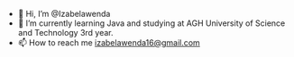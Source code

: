 - 👋 Hi, I’m @Izabelawenda
- 🌱 I’m currently learning Java and studying at AGH University of Science and Technology 3rd year.
- 📫 How to reach me izabelawenda16@gmail.com

<!---
Izabelawenda/Izabelawenda is a ✨ special ✨ repository because its `README.md` (this file) appears on your GitHub profile.
You can click the Preview link to take a look at your changes.
--->
